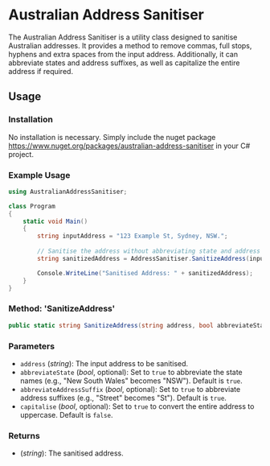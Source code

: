 # Australian Address Sanitiser

The Australian Address Sanitiser is a utility class designed to sanitise Australian addresses. It provides a method to remove commas, full stops, hyphens and extra spaces from the input address. Additionally, it can abbreviate states and address suffixes, as well as capitalize the entire address if required.

## Usage

### Installation

No installation is necessary. Simply include the nuget package https://www.nuget.org/packages/australian-address-sanitiser in your C# project.

### Example Usage

```csharp
using AustralianAddressSanitiser;

class Program
{
    static void Main()
    {
        string inputAddress = "123 Example St, Sydney, NSW.";
        
        // Sanitise the address without abbreviating state and address suffix, and capitalize it
        string sanitizedAddress = AddressSanitiser.SanitizeAddress(inputAddress, abbreviateState: false, abbreviateAddressSuffix: false, capitalise: true);

        Console.WriteLine("Sanitised Address: " + sanitizedAddress);
    }
}
```
### Method: 'SanitizeAddress'
```csharp
public static string SanitizeAddress(string address, bool abbreviateState = true, bool abbreviateAddressSuffix = true, bool capitalise = false)
```

### Parameters

- `address` (*string*): The input address to be sanitised.
- `abbreviateState` (*bool*, optional): Set to `true` to abbreviate the state names (e.g., "New South Wales" becomes "NSW"). Default is `true`.
- `abbreviateAddressSuffix` (*bool*, optional): Set to `true` to abbreviate address suffixes (e.g., "Street" becomes "St"). Default is `true`.
- `capitalise` (*bool*, optional): Set to `true` to convert the entire address to uppercase. Default is `false`.

### Returns

- (*string*): The sanitised address.